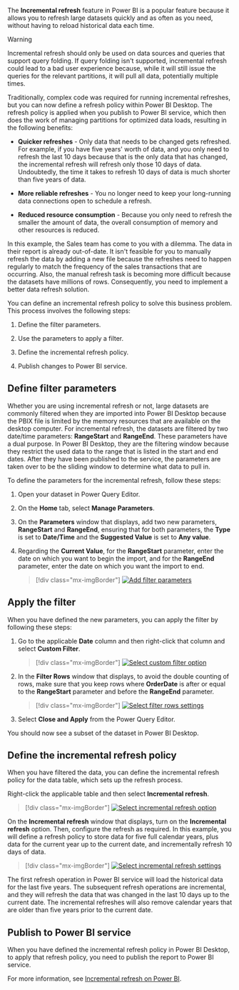 The **Incremental refresh** feature in Power BI is a popular feature because it allows you to refresh large datasets quickly and as often as you need, without having to reload historical data each time.

> [!WARNING]
> Incremental refresh should only be used on data sources and queries that support query folding. If query folding isn't supported, incremental refresh could lead to a bad user experience because, while it will still issue the queries for the relevant partitions, it will pull all data, potentially multiple times.

Traditionally, complex code was required for running incremental refreshes, but you can now define a refresh policy within Power BI Desktop. The refresh policy is applied when you publish to Power BI service, which then does the work of managing partitions for optimized data loads, resulting in the following benefits:

-   **Quicker refreshes** - Only data that needs to be changed gets refreshed. For example, if you have five years' worth of data, and you only need to refresh the last 10 days because that is the only data that has changed, the incremental refresh will refresh only those 10 days of data. Undoubtedly, the time it takes to refresh 10 days of data is much shorter than five years of data.

-   **More reliable refreshes** - You no longer need to keep your long-running data connections open to schedule a refresh.

-   **Reduced resource consumption** - Because you only need to refresh the smaller the amount of data, the overall consumption of memory and other resources is reduced.

In this example, the Sales team has come to you with a dilemma. The data in their report is already out-of-date. It isn't feasible for you to manually refresh the data by adding a new file because the refreshes need to happen regularly to match the frequency of the sales transactions that are occurring. Also, the manual refresh task is becoming more difficult because the datasets have millions of rows. Consequently, you need to implement a better data refresh solution.

You can define an incremental refresh policy to solve this business problem. This process involves the following steps:

1. Define the filter parameters.

2. Use the parameters to apply a filter.

3. Define the incremental refresh policy.

4. Publish changes to Power BI service.

## Define filter parameters

Whether you are using incremental refresh or not, large datasets are commonly filtered when they are imported into Power BI Desktop because the PBIX file is limited by the memory resources that are available on the desktop computer. For incremental refresh, the datasets are filtered by two date/time parameters: **RangeStart** and **RangeEnd**. These parameters have a dual purpose. In Power BI Desktop, they are the filtering window because they restrict the used data to the range that is listed in the start and end dates. After they have been published to the service, the parameters are taken over to be the sliding window to determine what data to pull in.

To define the parameters for the incremental refresh, follow these steps: 

1. Open your dataset in Power Query Editor. 

2. On the **Home** tab, select **Manage Parameters**. 

3. On the **Parameters** window that displays, add two new parameters, **RangeStart** and **RangeEnd**, ensuring that for both parameters, the **Type** is set to **Date/Time** and the **Suggested Value** is set to **Any value**. 

4. Regarding the **Current Value**, for the **RangeStart** parameter, enter the date on which you want to begin the import, and for the **RangeEnd** parameter, enter the date on which you want the import to end.

   > [!div class="mx-imgBorder"]
   > [![Add filter parameters](../media/6-add-filter-parameters-ssm.png)](../media/6-add-filter-parameters-ssm.png#lightbox)

## Apply the filter

When you have defined the new parameters, you can apply the filter by following these steps: 

1. Go to the applicable **Date** column and then right-click that column and select **Custom Filter**.

   > [!div class="mx-imgBorder"]
   > [![Select custom filter option](../media/6-select-custom-filter-option-ssm.png)](../media/6-select-custom-filter-option-ssm.png#lightbox)

2. In the **Filter Rows** window that displays, to avoid the double counting of rows, make sure that you keep rows where **OrderDate** is after or equal to the **RangeStart** parameter and before the **RangeEnd** parameter.

   > [!div class="mx-imgBorder"]
   > [![Select filter rows settings](../media/6-select-filter-rows-settings-ss.png)](../media/6-select-filter-rows-settings-ss.png#lightbox)

3. Select **Close and Apply** from the Power Query Editor.

You should now see a subset of the dataset in Power BI Desktop.

## Define the incremental refresh policy

When you have filtered the data, you can define the incremental refresh policy for the data table, which sets up the refresh process.

Right-click the applicable table and then select **Incremental refresh**.

> [!div class="mx-imgBorder"]
> [![Select incremental refresh option](../media/6-select-incremental-refresh-option-ssm.png)](../media/6-select-incremental-refresh-option-ssm.png#lightbox)

On the **Incremental refresh** window that displays, turn on the **Incremental refresh** option. Then, configure the refresh as required. In this example, you will define a refresh policy to store data for five full calendar years, plus data for the current year up to the current date, and incrementally refresh 10 days of data. 

> [!div class="mx-imgBorder"]
> [![Select incremental refresh settings](../media/6-select-incremental-refresh-settings-ssm.png)](../media/6-select-incremental-refresh-settings-ssm.png#lightbox)

The first refresh operation in Power BI service will load the historical data for the last five years. The subsequent refresh operations are incremental, and they will refresh the data that was changed in the last 10 days up to the current date. The incremental refreshes will also remove calendar years that are older than five years prior to the current date.

## Publish to Power BI service

When you have defined the incremental refresh policy in Power BI Desktop, to apply that refresh policy, you need to publish the report to Power BI service.

For more information, see [Incremental refresh on Power BI](/power-bi/service-premium-incremental-refresh/?azure-portal=true).
